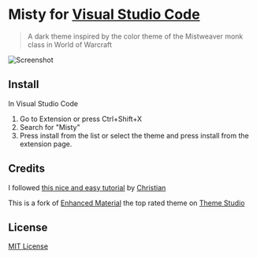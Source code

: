# Misty for [Visual Studio Code](http://code.visualstudio.com)

> A dark theme inspired by the color theme of the Mistweaver monk class in World of Warcraft


![Screenshot](https://vscode-themes.nyc3.cdn.digitaloceanspaces.com/profiles/bJwPaAbgf7fPB2DwIbCPOrJK2Vh1/9pKGRaGg-default.jpeg)

## Install

In Visual Studio Code

1. Go to Extension or press Ctrl+Shift+X
2. Search for "Misty"
3. Press install from the list or select the theme and press install from the extension page.

## Credits

I followed [this nice and easy tutorial](https://www.youtube.com/watch?v=OikulYVz5ZM) by [Christian](https://twitter.com/christian_tdl)

This is a fork of [Enhanced Material](https://themes.vscode.one/theme/c0ldf1re/pIYlLD0S) the top rated theme on [Theme Studio](https://themes.vscode.one/) 

## License

[MIT License](./LICENSE)


